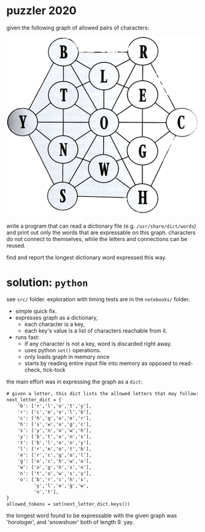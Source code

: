 # puzzler 2020

given the following graph of allowed pairs of characters:

![connected graph of allowed pairs of characters](img/puzzler.png)

write a program that can read a dictionary file (e.g. `/usr/share/dict/words`) and print out only the words that are expressable on this graph. characters do not connect to themselves, while the letters and connections can be reused.

find and report the longest dictionary word expressed this way.

# solution: `python`
see `src/` folder. exploration with timing tests are in the `notebooks/` folder.

- simple quick fix.
- expresses graph as a dictionary, 
	+ each character is a key, 
	+ each key's value is a list of characters reachable from it.
- runs fast:
	+ if any character is not a key, word is discarded right away.
	+ uses python `set()` operations.
	+ only loads graph in memory once
	+ starts by reading entire input file into memory as opposed to read-check, tick-tock
 	
the main effort was in expressing the graph as a `dict`:

```
# given a letter, this dict lists the allowed letters that may follow:
next_letter_dict = {
    'b': ['r','l','o','t','y'],
    'r': ['c','e','o','l','b'],
    'c': ['h','g','o','e','r'],
    'h': ['s','w','o','g','c'],
    's': ['y','n','o','w','h'],
    'y': ['b','t','o','n','s'],
    't': ['b','l','o','n','y'],
    'l': ['r','e','o','t','b'],
    'e': ['r','c','g','o','l'],
    'g': ['e','c','h','w','o'],
    'w': ['o','g','h','s','n'],
    'n': ['t','o','w','s','y'],
    'o': ['b','r','c','h','s', 
          'y','l','e','g','w', 
          'n','t'],
}
allowed_tokens = set(next_letter_dict.keys())

```

the longest word found to be expressable with the given graph was 'horologer', and 'snowshoer' both of length 9. yay.
